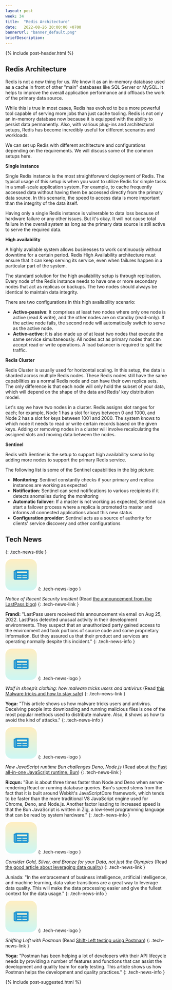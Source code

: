 ```yaml
---
layout: post
week: 34
title:  "Redis Architecture"
date:   2022-08-26 20:00:00 +0700
bannerUrl: "banner_default.png"
briefDescription: 
---
```


{% include post-header.html %}

## Redis Architecture

Redis is not a new thing for us. We know it as an in-memory database used as a cache in front of other "main" databases like SQL Server or MySQL. It helps to improve the overall application performance and offloads the work of the primary data source.

While this is true in most cases, Redis has evolved to be a more powerful tool capable of serving more jobs than just cache tooling. Redis is not only an in-memory database now because it is equipped with the ability to persist data permanently. Also, with various plug-ins and architectural setups, Redis has become incredibly useful for different scenarios and workloads.

We can set up Redis with different architecture and configurations depending on the requirements. We will discuss some of the common setups here.

__Single instance__

Single Redis instance is the most straightforward deployment of Redis. The typical usage of this setup is when you want to utilize Redis for simple tasks in a small-scale application system. For example, to cache frequently accessed data without having them be accessed directly from the primary data source. In this scenario, the speed to access data is more important than the integrity of the data itself.

Having only a single Redis instance is vulnerable to data loss because of hardware failure or any other issues. But it's okay. It will not cause total failure in the overall system as long as the primary data source is still active to serve the required data.

__High availability__

A highly available system allows businesses to work continuously without downtime for a certain period. Redis High Availability architecture must ensure that it can keep serving its service, even when failures happen in a particular part of the system.

The standard solution for the high availability setup is through replication. Every node of the Redis instance needs to have one or more secondary nodes that act as replicas or backups. The two nodes should always be identical to maintain data integrity.

There are two configurations in this high availability scenario:

- **Active-passive**: It comprises at least two nodes where only one node is active (read & write), and the other nodes are on standby (read-only). If the active node fails, the second node will automatically switch to serve as the active node.
- **Active-active**: it is also made up of at least two nodes that execute the same service simultaneously. All nodes act as primary nodes that can accept read or write operations. A load balancer is required to split the traffic.

__Redis Cluster__

Redis Cluster is usually used for horizontal scaling. In this setup, the data is sharded across multiple Redis nodes. These Redis nodes still have the same capabilities as a normal Redis node and can have their own replica sets. The only difference is that each node will only hold the subset of your data, which will depend on the shape of the data and Redis' key distribution model.

Let's say we have two nodes in a cluster. Redis assigns slot ranges for each; for example, Node 1 has a slot for keys between 0 and 1000, and Node 2 has a slot for keys between 1001 and 2000. The system knows to which node it needs to read or write certain records based on the given keys. Adding or removing nodes in a cluster will involve recalculating the assigned slots and moving data between the nodes.

__Sentinel__

Redis with Sentinel is the setup to support high availability scenario by adding more nodes to support the primary Redis service.

The following list is some of the Sentinel capabilities in the big picture:

- **Monitoring**: Sentinel constantly checks if your primary and replica instances are working as expected
- **Notification**: Sentinel can send notifications to various recipients if it detects anomalies during the monitoring
- **Automatic failover**: If a master is not working as expected, Sentinel can start a failover process where a replica is promoted to master and informs all connected applications about this new status
- **Configuration provider**: Sentinel acts as a source of authority for clients' service discovery and other configurations

## Tech News
{: .tech-news-title }

![memo](/assets/images/tech-news.svg)
{: .tech-news-logo }

*Notice of Recent Security Incident* (Read [the announcement from the LastPass blog](https://blog.lastpass.com/2022/08/notice-of-recent-security-incident/))
{: .tech-news-link }

__Frandi:__ "LastPass users received this announcement via email on Aug 25, 2022. LastPass detected unusual activity in their development environments. They suspect that an unauthorized party gained access to the environment and took portions of source code and some proprietary information. But they assured us that their product and services are operating normally despite this incident."
{: .tech-news-info }

![memo](/assets/images/tech-news.svg)
{: .tech-news-logo }

*Wolf in sheep’s clothing: how malware tricks users and antivirus* (Read [this Malware tricks and how to stay safe](https://www.bleepingcomputer.com/news/security/wolf-in-sheep-s-clothing-how-malware-tricks-users-and-antivirus/))
{: .tech-news-link }

__Yoga:__ "This article shows us how malware tricks users and antivirus. Deceiving people into downloading and running malicious files is one of the most popular methods used to distribute malware. Also, it shows us how to avoid the kind of attacks."
{: .tech-news-info }

![memo](/assets/images/tech-news.svg)
{: .tech-news-logo }

*New JavaScript runtime Bun challenges Deno, Node.js* (Read about [the Fast all-in-one JavaScript runtime, Bun](https://www.techtarget.com/searchsoftwarequality/news/252522622/New-JavaScript-runtime-Bun-challenges-Deno-Nodejs))
{: .tech-news-link }

__Rizqun:__ "Bun is about three times faster than Node and Deno when server-rendering React or running database queries. Bun's speed stems from the fact that it is built around Webkit's JavaScriptCore framework, which tends to be faster than the more traditional V8 JavaScript engine used for Chrome, Deno, and Node.js. Another factor leading to increased speed is that the Bun JavaScript is written in Zig, a low-level programming language that can be read by system hardware."
{: .tech-news-info }

![memo](/assets/images/tech-news.svg)
{: .tech-news-logo }

*Consider Gold, Silver, and Bronze for your Data, not just the Olympics* (Read [the good article about leveraging data quality](https://www.linkedin.com/pulse/consider-gold-silver-bronze-your-data-just-olympics-ruaidhri-hallinan))
{: .tech-news-link }

Juniada: "In the embracement of business intelligence, artificial intelligence, and machine learning, data value transitions are a great way to leverage data quality. This will make the data processing easier and give the fullest context for the data usage."
{: .tech-news-info }

![memo](/assets/images/tech-news.svg)
{: .tech-news-logo }

*Shifting Left with Postman* (Read [Shift-Left testing using Postman](https://dev.to/postman/shifting-left-with-postman-2a25))
{: .tech-news-link }

__Yoga:__ "Postman has been helping a lot of developers with their API lifecycle needs by providing a number of features and functions that can assist the development and quality team for early testing. This article shows us how Postman helps the development and quality practices."
{: .tech-news-info }

{% include post-suggested.html %}
